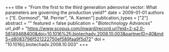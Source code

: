 +++
title = "From the first to the third generation adenoviral vector: What parameters are governing the production yield?"
date = 2009-01-01
authors = ["E. Dormond", "M. Perrier", "A. Kamen"]
publication_types = ["2"]
abstract = ""
featured = false
publication = "*Biotechnology Advances*"
url_pdf = "https://www.scopus.com/inward/record.uri?eid=2-s2.0-58149468400&doi=10.1016%2fj.biotechadv.2008.10.003&partnerID=40&md5=d8083796f521222750ef589faa9f5d72"
doi = "10.1016/j.biotechadv.2008.10.003"
+++

